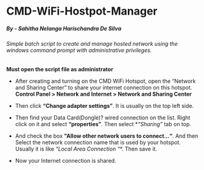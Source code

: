 # CMD-WiFi-Hostpot-Manager
##### By - Sahitha Nelanga Harischandra De Silva
###### Simple batch script to create and manage hosted network using the windows command prompt with administrative privileges.

**Must open the script file as administrator**

- After creating and turning on the CMD WiFi Hotspot, open the “Network and Sharing Center” to share your internet connection on this hotspot.
  **Control Panel > Network and Internet > Network and Sharing Center**

- Then click **“Change adapter settings”**. It is usually on the top left side.

- Then find your Data Card(Dongle)? wired connection on the list. Right click on it and select **“properties”**. Then select **“Sharing”* tab on top. 

- And check the box **"Allow other network users to connect…“**. And then Select the network connection name that is used by your hotspot. Usually it is like **“Local Area Connection* “**. Then save it. 

- Now your Internet connection is shared.
